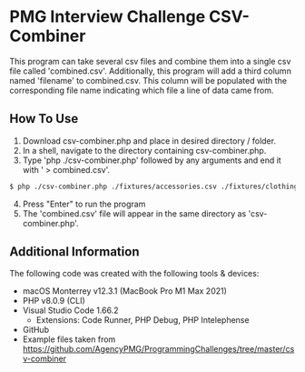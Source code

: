 # PMG Interview Challenge CSV-Combiner
This program can take several csv files and combine them into a single csv file called 'combined.csv'. 
Additionally, this program will add a third column named 'filename' to combined.csv. 
This column will be populated with the corresponding file name indicating which file a line of data came from.

## How To Use
1. Download csv-combiner.php and place in desired directory / folder.
2. In a shell, navigate to the directory containing csv-combiner.php.
3. Type 'php ./csv-combiner.php' followed by any arguments and end it with ' > combined.csv'.
```bash
$ php ./csv-combiner.php ./fixtures/accessories.csv ./fixtures/clothing.csv > combined.csv
```
4. Press "Enter" to run the program
5. The 'combined.csv' file will appear in the same directory as 'csv-combiner.php'.

## Additional Information
The following code was created with the following tools & devices:
- macOS Monterrey v12.3.1 (MacBook Pro M1 Max 2021)
- PHP v8.0.9 (CLI)
- Visual Studio Code 1.66.2 
  - Extensions: Code Runner, PHP Debug, PHP Intelephense
- GitHub
- Example files taken from https://github.com/AgencyPMG/ProgrammingChallenges/tree/master/csv-combiner
